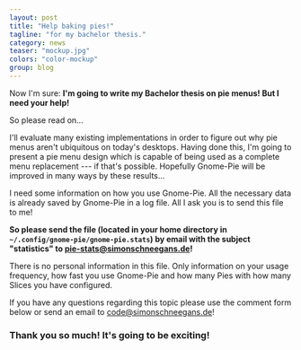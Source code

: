 ```yaml
---
layout: post
title: "Help baking pies!"
tagline: "for my bachelor thesis."
category: news
teaser: "mockup.jpg"
colors: "color-mockup"
group: blog
---
```


Now I'm sure: <strong>I'm going to write my Bachelor thesis on pie menus! But I need your help!</strong>

So please read on...

<!--more-->


I'll evaluate many existing implementations in order to figure out why pie menus aren't ubiquitous on today's desktops. Having done this, I'm going to present a pie menu design which is capable of being used as a complete menu replacement --- if that's possible. Hopefully Gnome-Pie will be improved in many ways by these results...


I need some information on how you use Gnome-Pie. All the necessary data is already saved by Gnome-Pie in a log file. All I ask you is to send this file to me!

<strong>So please send the file (located in your home directory in `~/.config/gnome-pie/gnome-pie.stats`) by email with the subject "statistics" to pie-stats@simonschneegans.de!</strong>

There is no personal information in this file. Only information on your usage frequency, how fast you use Gnome-Pie and how many Pies with how many Slices you have configured.

If you have any questions regarding this topic please use the comment form below or send an email to code@simonschneegans.de!

<h3>Thank you so much! It's going to be exciting!</h3>
